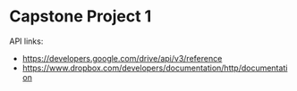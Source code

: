# Capstone Project 1

API links:
- https://developers.google.com/drive/api/v3/reference
- https://www.dropbox.com/developers/documentation/http/documentation
